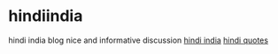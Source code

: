 # hindiindia
hindi india blog
nice and informative discussion
<a href="https://www.hindiindia.co.in">hindi india</a>
<a href="https://www.hindiindia.co.in/hindi-quotes">hindi quotes</a>
